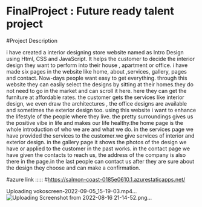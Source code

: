 # FinalProject : Future ready talent project




#Project Description

i have created a interior designing store website named as Intro Design using Html, CSS and JavaScript. It helps the customer to decide the interior design they want to perform into their house , apartment or office. i have made six pages in the website like home, about ,services, gallery, pages and contact. Now-days people want easy to get everything. through this website they can easily select the designs by sitting at their homes.they do not need to go in the market and can scroll it here. here they can get the furniture at affordable rates. the customer gets the services like interior design, we even draw the architectures , the office designs are available and sometimes the exterior design too. using this website i want to enhance the lifestyle of the people where they live. the pretty surroundings gives us the positive vibe in life and makes our life healthy.the home page is the whole introduction of who we are and what we do. in the services page we have provided the services to the customer.we give services of interior and exterior design. in the gallery page it shows the photos of the design we have or applied to the customer in the past works. in the contact page we have given the contacts to reach us, the address of the company is also there in the page.in the last people can contact us after they are sure about the design they choose and can make a confirmation.


#azure link  :::::  #https://salmon-coast-0185e0610.1.azurestaticapps.net/


Uploading vokoscreen-2022-09-05_15-19-03.mp4…
![Uploading Screenshot from 2022-08-16 21-14-52.png…]()
